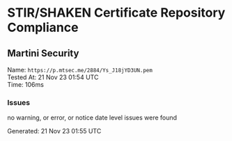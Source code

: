 # STIR/SHAKEN Certificate Repository Compliance

## Martini Security

Name: `https://p.mtsec.me/2884/Ys_J18jYD3UN.pem`\
Tested At: 21 Nov 23 01:54 UTC\
Time: 106ms

### Issues

no warning, or error, or notice date level issues were found

Generated: 21 Nov 23 01:55 UTC